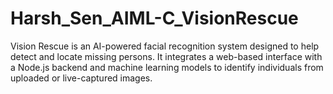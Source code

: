 # Harsh_Sen_AIML-C_VisionRescue
Vision Rescue is an AI-powered facial recognition system designed to help detect and locate missing persons. It integrates a web-based interface with a Node.js backend and machine learning models to identify individuals from uploaded or live-captured images.
